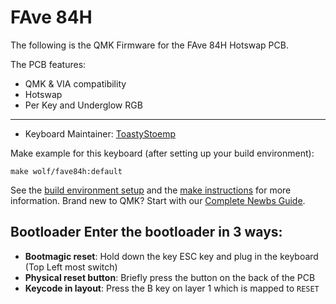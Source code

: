 # FAve 84H

The following is the QMK Firmware for the FAve 84H Hotswap PCB.

The PCB features:
* QMK & VIA compatibility
* Hotswap
* Per Key and Underglow RGB

---

* Keyboard Maintainer: [ToastyStoemp](https://github.com/ToastyStoemp)

Make example for this keyboard (after setting up your build environment):

    make wolf/fave84h:default

See the [build environment setup](https://docs.qmk.fm/#/getting_started_build_tools) and the [make instructions](https://docs.qmk.fm/#/getting_started_make_guide) for more information. Brand new to QMK? Start with our [Complete Newbs Guide](https://docs.qmk.fm/#/newbs).

## Bootloader Enter the bootloader in 3 ways: 
* **Bootmagic reset**: Hold down the key ESC key and plug in the keyboard (Top Left most switch)
* **Physical reset button**: Briefly press the button on the back of the PCB
* **Keycode in layout**: Press the B key on layer 1 which is mapped to `RESET`
